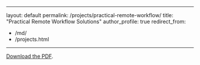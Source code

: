 
---
layout: default
permalink: /projects/practical-remote-workflow/
title: "Practical Remote Workflow Solutions"
author_profile: true
redirect_from: 
  - /md/
  - /projects.html
---
<object data="/images/practical-remote-workflow.pdf" type="application/pdf" width="100%" height="800">
  <p>
     <a href="/images/practical-remote-workflow.pdf">Download the PDF</a>.</p>
</object>


